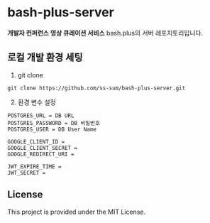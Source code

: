 # bash-plus-server

**개발자 컨퍼런스 영상 큐레이션 서비스** bash.plus의 서버 레포지토리입니다.

## 로컬 개발 환경 세팅

1. git clone

```
git clone https://github.com/ss-sum/bash-plus-server.git
```

2. 환경 변수 설정

```
POSTGRES_URL = DB URL
POSTGRES_PASSWORD = DB 비밀번호
POSTGRES_USER = DB User Name

GOOGLE_CLIENT_ID = 
GOOGLE_CLIENT_SECRET = 
GOOGLE_REDIRECT_URI =

JWT_EXPIRE_TIME =
JWT_SECRET =
```

## License

This project is provided under the MIT License.